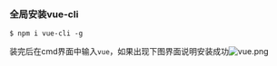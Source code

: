 ### 全局安装vue-cli

```
$ npm i vue-cli -g
```

装完后在cmd界面中输入`vue`，如果出现下图界面说明安装成功![vue.png](http://owrx35qte.bkt.clouddn.com/vue.png)